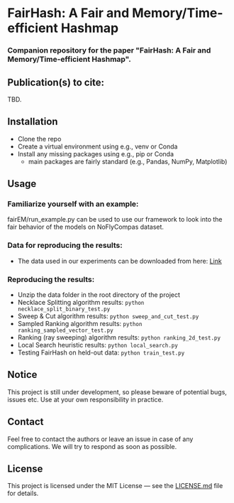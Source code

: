 # FairHash: A Fair and Memory/Time-efficient Hashmap

### Companion repository for the paper "FairHash: A Fair and Memory/Time-efficient Hashmap". 



## Publication(s) to cite:
TBD.



## Installation
- Clone the repo
- Create a virtual environment using e.g., venv or Conda
- Install any missing packages using e.g., pip or Conda
  - main packages are fairly standard (e.g., Pandas, NumPy, Matplotlib)

## Usage
### Familiarize yourself with an example:
fairEM/run_example.py can be used to use our framework to look into the fair behavior of the models on NoFlyCompas dataset.

### Data for reproducing the results:
- The data used in our experiments can be downloaded from here: [Link]([https://drive.google.com/file/d/1vJztJVfEh3Rf5QpPBmmyTB55FIY9Z-Ci/view?usp=sharing](https://drive.google.com/file/d/1qG9NC_6HGRbmK3-gEYK-6XijJNfHPgMy/view?usp=sharing)) 

### Reproducing the results:
- Unzip the data folder in the root directory of the project
- Necklace Splitting algorithm results: `python necklace_split_binary_test.py`
- Sweep & Cut algorithm results: `python sweep_and_cut_test.py`
- Sampled Ranking algorithm results: `python ranking_sampled_vector_test.py`
- Ranking (ray sweeping) algorithm results: `python ranking_2d_test.py`
- Local Search heuristic results: `python local_search.py`
- Testing FairHash on held-out data: `python train_test.py`

## Notice
This project is still under development, so please beware of potential bugs, issues etc. Use at your own responsibility in practice.

## Contact
Feel free to contact the authors or leave an issue in case of any complications. We will try to respond as soon as possible.

## License

This project is licensed under the MIT License &mdash; see the [LICENSE.md](LICENSE.md) file for details.

<!---<p align="center"><img width="20%" src="https://www.cs.uic.edu/~indexlab/imgs/InDeXLab2.gif"></p>-->

